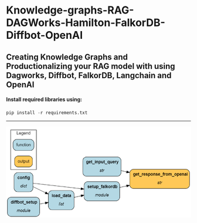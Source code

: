 # Knowledge-graphs-RAG-DAGWorks-Hamilton-FalkorDB-Diffbot-OpenAI
Creating Knowledge Graphs and Productionalizing your RAG model with using Dagworks, Diffbot, FalkorDB, Langchain and OpenAI
-------------------------------------------------------------------------------------------------------
#### Install required libraries using:

```python
pip install -r requirements.txt
```
-------------------------------------------------------------------------------------------------------
![](https://github.com/sachink1729/Knowledge-graphs-RAG-DAGWorks-Hamilton-FalkorDB-Diffbot-OpenAI/blob/main/visual.png)
